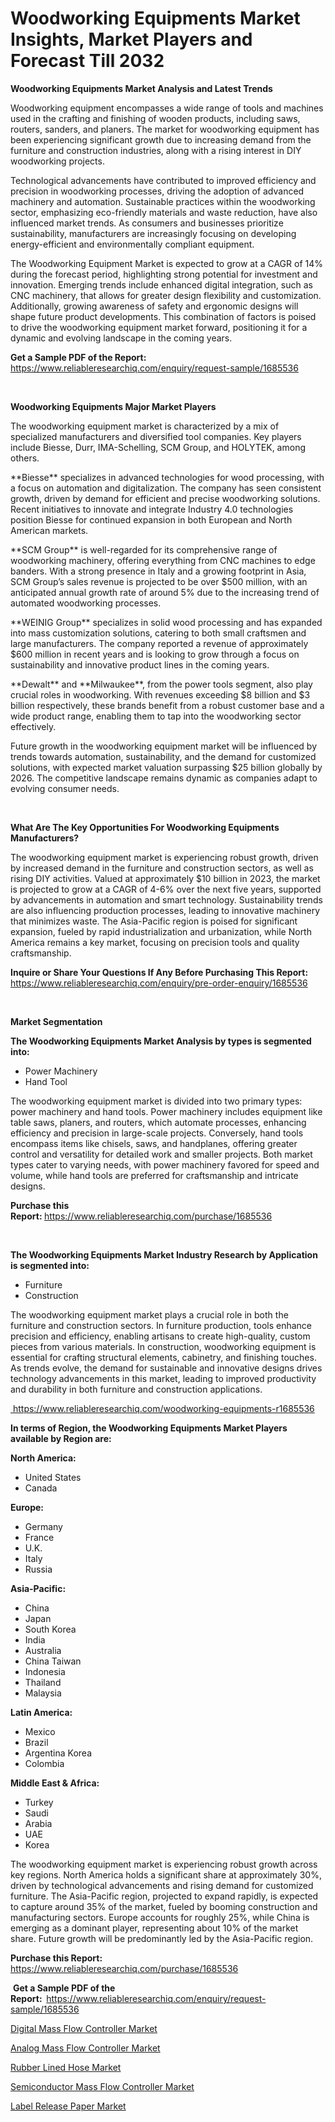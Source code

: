 <p><h1>Woodworking Equipments Market Insights, Market Players and Forecast Till 2032</h1></p><p><strong>Woodworking Equipments Market Analysis and Latest Trends</strong></p>
<p><p>Woodworking equipment encompasses a wide range of tools and machines used in the crafting and finishing of wooden products, including saws, routers, sanders, and planers. The market for woodworking equipment has been experiencing significant growth due to increasing demand from the furniture and construction industries, along with a rising interest in DIY woodworking projects.</p><p>Technological advancements have contributed to improved efficiency and precision in woodworking processes, driving the adoption of advanced machinery and automation. Sustainable practices within the woodworking sector, emphasizing eco-friendly materials and waste reduction, have also influenced market trends. As consumers and businesses prioritize sustainability, manufacturers are increasingly focusing on developing energy-efficient and environmentally compliant equipment.</p><p>The Woodworking Equipment Market is expected to grow at a CAGR of 14% during the forecast period, highlighting strong potential for investment and innovation. Emerging trends include enhanced digital integration, such as CNC machinery, that allows for greater design flexibility and customization. Additionally, growing awareness of safety and ergonomic designs will shape future product developments. This combination of factors is poised to drive the woodworking equipment market forward, positioning it for a dynamic and evolving landscape in the coming years.</p></p>
<p><strong>Get a Sample PDF of the Report:&nbsp;</strong> <a href="https://www.reliableresearchiq.com/enquiry/request-sample/1685536?utm_campaign=1123&utm_medium=2&utm_source=Github&utm_content=ia&utm_term=24032025&utm_id=woodworking-equipments">https://www.reliableresearchiq.com/enquiry/request-sample/1685536</a></p>
<p>&nbsp;</p>
<p><strong>Woodworking Equipments Major Market Players</strong></p>
<p><p>The woodworking equipment market is characterized by a mix of specialized manufacturers and diversified tool companies. Key players include Biesse, Durr, IMA-Schelling, SCM Group, and HOLYTEK, among others.</p><p>**Biesse** specializes in advanced technologies for wood processing, with a focus on automation and digitalization. The company has seen consistent growth, driven by demand for efficient and precise woodworking solutions. Recent initiatives to innovate and integrate Industry 4.0 technologies position Biesse for continued expansion in both European and North American markets.</p><p>**SCM Group** is well-regarded for its comprehensive range of woodworking machinery, offering everything from CNC machines to edge banders. With a strong presence in Italy and a growing footprint in Asia, SCM Group’s sales revenue is projected to be over $500 million, with an anticipated annual growth rate of around 5% due to the increasing trend of automated woodworking processes.</p><p>**WEINIG Group** specializes in solid wood processing and has expanded into mass customization solutions, catering to both small craftsmen and large manufacturers. The company reported a revenue of approximately $600 million in recent years and is looking to grow through a focus on sustainability and innovative product lines in the coming years.</p><p>**Dewalt** and **Milwaukee**, from the power tools segment, also play crucial roles in woodworking. With revenues exceeding $8 billion and $3 billion respectively, these brands benefit from a robust customer base and a wide product range, enabling them to tap into the woodworking sector effectively.</p><p>Future growth in the woodworking equipment market will be influenced by trends towards automation, sustainability, and the demand for customized solutions, with expected market valuation surpassing $25 billion globally by 2026. The competitive landscape remains dynamic as companies adapt to evolving consumer needs.</p></p>
<p>&nbsp;</p>
<p><strong>What Are The Key Opportunities For Woodworking Equipments Manufacturers?</strong></p>
<p><p>The woodworking equipment market is experiencing robust growth, driven by increased demand in the furniture and construction sectors, as well as rising DIY activities. Valued at approximately $10 billion in 2023, the market is projected to grow at a CAGR of 4-6% over the next five years, supported by advancements in automation and smart technology. Sustainability trends are also influencing production processes, leading to innovative machinery that minimizes waste. The Asia-Pacific region is poised for significant expansion, fueled by rapid industrialization and urbanization, while North America remains a key market, focusing on precision tools and quality craftsmanship.</p></p>
<p><strong>Inquire or Share Your Questions If Any Before Purchasing This Report:</strong> <a href="https://www.reliableresearchiq.com/enquiry/pre-order-enquiry/1685536?utm_campaign=1123&utm_medium=2&utm_source=Github&utm_content=ia&utm_term=24032025&utm_id=woodworking-equipments">https://www.reliableresearchiq.com/enquiry/pre-order-enquiry/1685536</a></p>
<p>&nbsp;</p>
<p><strong>Market Segmentation</strong></p>
<p><strong>The Woodworking Equipments Market Analysis by types is segmented into:</strong></p>
<p><ul><li>Power Machinery</li><li>Hand Tool</li></ul></p>
<p><p>The woodworking equipment market is divided into two primary types: power machinery and hand tools. Power machinery includes equipment like table saws, planers, and routers, which automate processes, enhancing efficiency and precision in large-scale projects. Conversely, hand tools encompass items like chisels, saws, and handplanes, offering greater control and versatility for detailed work and smaller projects. Both market types cater to varying needs, with power machinery favored for speed and volume, while hand tools are preferred for craftsmanship and intricate designs.</p></p>
<p><strong>Purchase this Report:&nbsp;</strong><a href="https://www.reliableresearchiq.com/purchase/1685536?utm_campaign=1123&utm_medium=2&utm_source=Github&utm_content=ia&utm_term=24032025&utm_id=woodworking-equipments">https://www.reliableresearchiq.com/purchase/1685536</a></p>
<p>&nbsp;</p>
<p><strong>The Woodworking Equipments Market Industry Research by Application is segmented into:</strong></p>
<p><ul><li>Furniture</li><li>Construction</li></ul></p>
<p><p>The woodworking equipment market plays a crucial role in both the furniture and construction sectors. In furniture production, tools enhance precision and efficiency, enabling artisans to create high-quality, custom pieces from various materials. In construction, woodworking equipment is essential for crafting structural elements, cabinetry, and finishing touches. As trends evolve, the demand for sustainable and innovative designs drives technology advancements in this market, leading to improved productivity and durability in both furniture and construction applications.</p></p>
<p><a href="https://www.reliableresearchiq.com/woodworking-equipments-r1685536?utm_campaign=1123&utm_medium=2&utm_source=Github&utm_content=ia&utm_term=24032025&utm_id=woodworking-equipments">&nbsp;https://www.reliableresearchiq.com/woodworking-equipments-r1685536</a></p>
<p><strong>In terms of Region, the Woodworking Equipments Market Players available by Region are:</strong></p>
<p>
    <p> <strong> North America: </strong>
        <ul>
            <li>United States</li>
            <li>Canada</li>
        </ul>
        </p> 
    <p> <strong> Europe: </strong>
        <ul>
            <li>Germany</li>
            <li>France</li>
            <li>U.K.</li>
            <li>Italy</li>
            <li>Russia</li>
        </ul>
        </p> 
    <p> <strong> Asia-Pacific: </strong>
        <ul>
            <li>China</li>
            <li>Japan</li>
            <li>South Korea</li>
            <li>India</li>
            <li>Australia</li>
            <li>China Taiwan</li>
            <li>Indonesia</li>
            <li>Thailand</li>
            <li>Malaysia</li>
        </ul>
        </p> 
    <p> <strong> Latin America: </strong>
        <ul>
            <li>Mexico</li>
            <li>Brazil</li>
            <li>Argentina Korea</li>
            <li>Colombia</li>
        </ul>
        </p> 
    <p> <strong> Middle East & Africa: </strong>
        <ul>
            <li>Turkey</li>
            <li>Saudi</li>
            <li>Arabia</li>
            <li>UAE</li>
            <li>Korea</li>
        </ul>
    </p>
    </p>
<p><p>The woodworking equipment market is experiencing robust growth across key regions. North America holds a significant share at approximately 30%, driven by technological advancements and rising demand for customized furniture. The Asia-Pacific region, projected to expand rapidly, is expected to capture around 35% of the market, fueled by booming construction and manufacturing sectors. Europe accounts for roughly 25%, while China is emerging as a dominant player, representing about 10% of the market share. Future growth will be predominantly led by the Asia-Pacific region.</p></p>
<p><strong>Purchase this Report: </strong><a href="https://www.reliableresearchiq.com/purchase/1685536?utm_campaign=1123&utm_medium=2&utm_source=Github&utm_content=ia&utm_term=24032025&utm_id=woodworking-equipments">https://www.reliableresearchiq.com/purchase/1685536</a></p>
<p>&nbsp;<strong>Get a Sample PDF of the Report:&nbsp;&nbsp;</strong><a href="https://www.reliableresearchiq.com/enquiry/request-sample/1685536?utm_campaign=1123&utm_medium=2&utm_source=Github&utm_content=ia&utm_term=24032025&utm_id=woodworking-equipments">https://www.reliableresearchiq.com/enquiry/request-sample/1685536</a></p>
<p><strong></strong></p>
<p><p><a href="https://github.com/geyangvayora/Market-Research-Report-List-1/blob/main/digital-mass-flow-controller-market.md?utm_campaign=1123&utm_medium=2&utm_source=Github&utm_content=ia&utm_term=24032025&utm_id=woodworking-equipments">Digital Mass Flow Controller Market</a></p><p><a href="https://github.com/shamyzinniwl/Market-Research-Report-List-1/blob/main/analog-mass-flow-controller-market.md?utm_campaign=1123&utm_medium=2&utm_source=Github&utm_content=ia&utm_term=24032025&utm_id=woodworking-equipments">Analog Mass Flow Controller Market</a></p><p><a href="https://github.com/bulkagumanvv/Market-Research-Report-List-1/blob/main/rubber-lined-hose-market.md?utm_campaign=1123&utm_medium=2&utm_source=Github&utm_content=ia&utm_term=24032025&utm_id=woodworking-equipments">Rubber Lined Hose Market</a></p><p><a href="https://github.com/saklpelzami95/Market-Research-Report-List-1/blob/main/semiconductor-mass-flow-controller-market.md?utm_campaign=1123&utm_medium=2&utm_source=Github&utm_content=ia&utm_term=24032025&utm_id=woodworking-equipments">Semiconductor Mass Flow Controller Market</a></p><p><a href="https://github.com/beroxiluwaya/Market-Research-Report-List-1/blob/main/label-release-paper-market.md?utm_campaign=1123&utm_medium=2&utm_source=Github&utm_content=ia&utm_term=24032025&utm_id=woodworking-equipments">Label Release Paper Market</a></p></p>